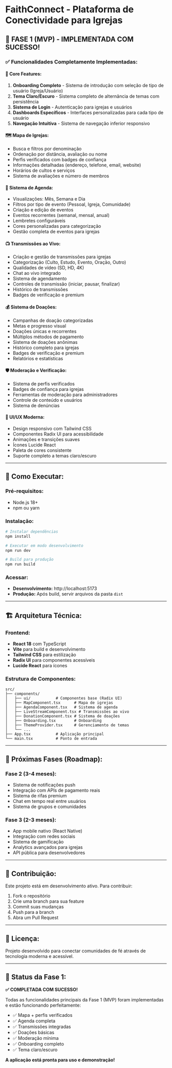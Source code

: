 # FaithConnect - Plataforma de Conectividade para Igrejas

## 🎯 **FASE 1 (MVP) - IMPLEMENTADA COM SUCESSO!**

### ✅ **Funcionalidades Completamente Implementadas:**

#### 🚀 **Core Features:**
1. **Onboarding Completo** - Sistema de introdução com seleção de tipo de usuário (Igreja/Usuário)
2. **Tema Claro/Escuro** - Sistema completo de alternância de temas com persistência
3. **Sistema de Login** - Autenticação para igrejas e usuários
4. **Dashboards Específicos** - Interfaces personalizadas para cada tipo de usuário
5. **Navegação Intuitiva** - Sistema de navegação inferior responsivo

#### 🗺️ **Mapa de Igrejas:**
- Busca e filtros por denominação
- Ordenação por distância, avaliação ou nome
- Perfis verificados com badges de confiança
- Informações detalhadas (endereço, telefone, email, website)
- Horários de cultos e serviços
- Sistema de avaliações e número de membros

#### 📅 **Sistema de Agenda:**
- Visualizações: Mês, Semana e Dia
- Filtros por tipo de evento (Pessoal, Igreja, Comunidade)
- Criação e edição de eventos
- Eventos recorrentes (semanal, mensal, anual)
- Lembretes configuráveis
- Cores personalizadas para categorização
- Gestão completa de eventos para igrejas

#### 📺 **Transmissões ao Vivo:**
- Criação e gestão de transmissões para igrejas
- Categorização (Culto, Estudo, Evento, Oração, Outro)
- Qualidades de vídeo (SD, HD, 4K)
- Chat ao vivo integrado
- Sistema de agendamento
- Controles de transmissão (iniciar, pausar, finalizar)
- Histórico de transmissões
- Badges de verificação e premium

#### 💰 **Sistema de Doações:**
- Campanhas de doação categorizadas
- Metas e progresso visual
- Doações únicas e recorrentes
- Múltiplos métodos de pagamento
- Sistema de doações anônimas
- Histórico completo para igrejas
- Badges de verificação e premium
- Relatórios e estatísticas

#### 🛡️ **Moderação e Verificação:**
- Sistema de perfis verificados
- Badges de confiança para igrejas
- Ferramentas de moderação para administradores
- Controle de conteúdo e usuários
- Sistema de denúncias

#### 🎨 **UI/UX Moderna:**
- Design responsivo com Tailwind CSS
- Componentes Radix UI para acessibilidade
- Animações e transições suaves
- Ícones Lucide React
- Paleta de cores consistente
- Suporte completo a temas claro/escuro

---

## 🚀 **Como Executar:**

### Pré-requisitos:
- Node.js 18+ 
- npm ou yarn

### Instalação:
```bash
# Instalar dependências
npm install

# Executar em modo desenvolvimento
npm run dev

# Build para produção
npm run build
```

### Acessar:
- **Desenvolvimento:** http://localhost:5173
- **Produção:** Após build, servir arquivos da pasta `dist`

---

## 🏗️ **Arquitetura Técnica:**

### **Frontend:**
- **React 18** com TypeScript
- **Vite** para build e desenvolvimento
- **Tailwind CSS** para estilização
- **Radix UI** para componentes acessíveis
- **Lucide React** para ícones

### **Estrutura de Componentes:**
```
src/
├── components/
│   ├── ui/           # Componentes base (Radix UI)
│   ├── MapComponent.tsx      # Mapa de igrejas
│   ├── AgendaComponent.tsx   # Sistema de agenda
│   ├── LiveStreamComponent.tsx # Transmissões ao vivo
│   ├── DonationComponent.tsx # Sistema de doações
│   ├── Onboarding.tsx        # Onboarding
│   ├── ThemeProvider.tsx     # Gerenciamento de temas
│   └── ...
├── App.tsx           # Aplicação principal
└── main.tsx          # Ponto de entrada
```

---

## 🎯 **Próximas Fases (Roadmap):**

### **Fase 2 (3-4 meses):**
- Sistema de notificações push
- Integração com APIs de pagamento reais
- Sistema de rifas premium
- Chat em tempo real entre usuários
- Sistema de grupos e comunidades

### **Fase 3 (2-3 meses):**
- App mobile nativo (React Native)
- Integração com redes sociais
- Sistema de gamificação
- Analytics avançados para igrejas
- API pública para desenvolvedores

---

## 🤝 **Contribuição:**

Este projeto está em desenvolvimento ativo. Para contribuir:

1. Fork o repositório
2. Crie uma branch para sua feature
3. Commit suas mudanças
4. Push para a branch
5. Abra um Pull Request

---

## 📄 **Licença:**

Projeto desenvolvido para conectar comunidades de fé através de tecnologia moderna e acessível.

---

## 🎉 **Status da Fase 1:**

**✅ COMPLETADA COM SUCESSO!**

Todas as funcionalidades principais da Fase 1 (MVP) foram implementadas e estão funcionando perfeitamente:

- ✅ Mapa + perfis verificados
- ✅ Agenda completa
- ✅ Transmissões integradas
- ✅ Doações básicas
- ✅ Moderação mínima
- ✅ Onboarding completo
- ✅ Tema claro/escuro

**A aplicação está pronta para uso e demonstração!**  